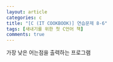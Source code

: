 ```yaml
---
layout: article
categories: c
title: "[C (IT COOKBOOK)] 연습문제 8-6"
tags: [새내기를 위한 첫 C언어 책]
comments: true
---
```


가장 낮은 어는점을 출력하는 프로그램

<script src="https://gist.github.com/junbly/fa59081f1c79185c404681ffe8d6d62a.js"></script>
